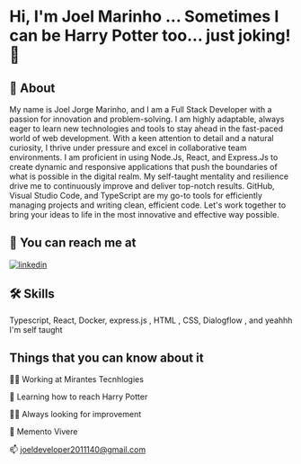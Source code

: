 
# Hi, I'm Joel Marinho ... Sometimes I can be Harry Potter too... just joking! 👋



## 🚀 About
My name is Joel Jorge Marinho, and I am a Full Stack Developer with a passion for innovation and problem-solving. I am highly adaptable, always eager to learn new technologies and tools to stay ahead in the fast-paced world of web development. With a keen attention to detail and a natural curiosity, I thrive under pressure and excel in collaborative team environments. I am proficient in using Node.Js, React, and Express.Js to create dynamic and responsive applications that push the boundaries of what is possible in the digital realm. My self-taught mentality and resilience drive me to continuously improve and deliver top-notch results. GitHub, Visual Studio Code, and TypeScript are my go-to tools for efficiently managing projects and writing clean, efficient code. Let's work together to bring your ideas to life in the most innovative and effective way possible.


## 🔗 You can reach me at

[![linkedin](https://img.shields.io/badge/linkedin-0A66C2?style=for-the-badge&logo=linkedin&logoColor=white)](https://www.linkedin.com/in/joel-marinho-a874ab139/)


## 🛠 Skills
Typescript, React, Docker, express.js , HTML , CSS, Dialogflow , and yeahhh I'm self taught


## Things that you can know about it
👩‍💻 Working at Mirantes Tecnhlogies

🧠 Learning how to reach Harry Potter

👯‍♀️ Always looking for improvement

💬 Memento Vivere

📫 joeldeveloper2011140@gmail.com


